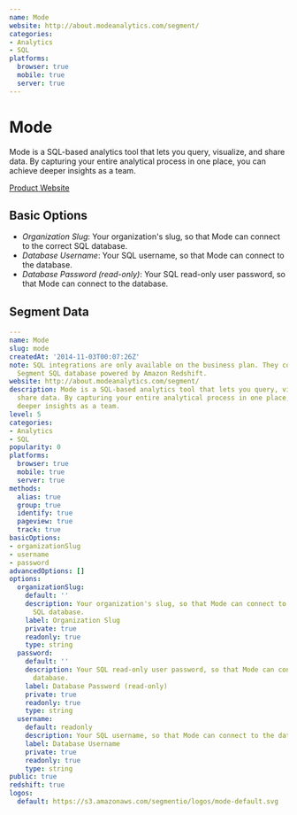 ```yaml
---
name: Mode
website: http://about.modeanalytics.com/segment/
categories:
- Analytics
- SQL
platforms:
  browser: true
  mobile: true
  server: true
---
```


# Mode

Mode is a SQL-based analytics tool that lets you query, visualize, and share data. By capturing your entire analytical process in one place, you can achieve deeper insights as a team.

[Product Website](http://about.modeanalytics.com/segment/)

## Basic Options

- *Organization Slug*: Your organization's slug, so that Mode can connect to the correct SQL database.
- *Database Username*: Your SQL username, so that Mode can connect to the database.
- *Database Password (read-only)*: Your SQL read-only user password, so that Mode can connect to the database.


## Segment Data
```yaml
---
name: Mode
slug: mode
createdAt: '2014-11-03T00:07:26Z'
note: SQL integrations are only available on the business plan. They connect to your
  Segment SQL database powered by Amazon Redshift.
website: http://about.modeanalytics.com/segment/
description: Mode is a SQL-based analytics tool that lets you query, visualize, and
  share data. By capturing your entire analytical process in one place, you can achieve
  deeper insights as a team.
level: 5
categories:
- Analytics
- SQL
popularity: 0
platforms:
  browser: true
  mobile: true
  server: true
methods:
  alias: true
  group: true
  identify: true
  pageview: true
  track: true
basicOptions:
- organizationSlug
- username
- password
advancedOptions: []
options:
  organizationSlug:
    default: ''
    description: Your organization's slug, so that Mode can connect to the correct
      SQL database.
    label: Organization Slug
    private: true
    readonly: true
    type: string
  password:
    default: ''
    description: Your SQL read-only user password, so that Mode can connect to the
      database.
    label: Database Password (read-only)
    private: true
    readonly: true
    type: string
  username:
    default: readonly
    description: Your SQL username, so that Mode can connect to the database.
    label: Database Username
    private: true
    readonly: true
    type: string
public: true
redshift: true
logos:
  default: https://s3.amazonaws.com/segmentio/logos/mode-default.svg

```

